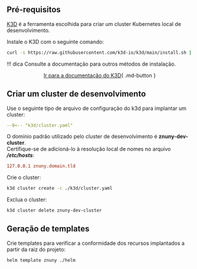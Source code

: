 ## Pré-requisitos

[K3D](https://k3d.io/) é a ferramenta escolhida para criar um cluster Kubernetes local de desenvolvimento.

Instale o K3D com o seguinte comando:

```bash
curl -s https://raw.githubusercontent.com/k3d-io/k3d/main/install.sh | bash
```

!!! dica
    Consulte a documentação para outros métodos de instalação.  
    <div align="center">
    [Ir para a documentação do K3D](https://k3d.io/v5.5.1/#install-current-latest-release){ .md-button }
    </div>

## Criar um cluster de desenvolvimento

Use o seguinte tipo de arquivo de configuração do k3d para implantar um cluster:

```yaml title="k3d/cluster.yaml" linenums="1"
--8<-- "k3d/cluster.yaml"
```

O domínio padrão utilizado pelo cluster de desenvolvimento é **znuny-dev-cluster**.  
Certifique-se de adicioná-lo à resolução local de nomes no arquivo ***/etc/hosts***:

```ini title="/etc/hosts" linenums="1"
127.0.0.1 znuny.domain.tld
```

Crie o cluster:

```bash
k3d cluster create -c ./k3d/cluster.yaml
```

Exclua o cluster:

```bash
k3d cluster delete znuny-dev-cluster
```

## Geração de templates

Crie templates para verificar a conformidade dos recursos implantados a partir da raiz do projeto:

```bash
helm template znuny ./helm
```
